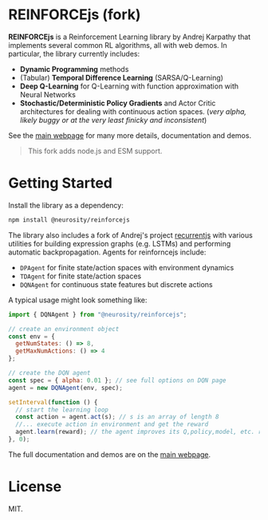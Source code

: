 # REINFORCEjs (fork)

**REINFORCEjs** is a Reinforcement Learning library by Andrej Karpathy that implements several common RL algorithms, all with web demos. In particular, the library currently includes:

- **Dynamic Programming** methods
- (Tabular) **Temporal Difference Learning** (SARSA/Q-Learning)
- **Deep Q-Learning** for Q-Learning with function approximation with Neural Networks
- **Stochastic/Deterministic Policy Gradients** and Actor Critic architectures for dealing with continuous action spaces. (_very alpha, likely buggy or at the very least finicky and inconsistent_)

See the [main webpage](http://cs.stanford.edu/people/karpathy/reinforcejs) for many more details, documentation and demos.

> This fork adds node.js and ESM support.

# Getting Started

Install the library as a dependency:

```bash
npm install @neurosity/reinforcejs
```

The library also includes a fork of Andrej's project [recurrentjs](https://github.com/karpathy/recurrentjs) with various utilities for building expression graphs (e.g. LSTMs) and performing automatic backpropagation. Agents for reinforncejs include:

- `DPAgent` for finite state/action spaces with environment dynamics
- `TDAgent` for finite state/action spaces
- `DQNAgent` for continuous state features but discrete actions

A typical usage might look something like:

```javascript
import { DQNAgent } from "@neurosity/reinforcejs";

// create an environment object
const env = {
  getNumStates: () => 8,
  getMaxNumActions: () => 4
};

// create the DQN agent
const spec = { alpha: 0.01 }; // see full options on DQN page
agent = new DQNAgent(env, spec);

setInterval(function () {
  // start the learning loop
  const action = agent.act(s); // s is an array of length 8
  //... execute action in environment and get the reward
  agent.learn(reward); // the agent improves its Q,policy,model, etc. reward is a float
}, 0);
```

The full documentation and demos are on the [main webpage](http://cs.stanford.edu/people/karpathy/reinforcejs).

# License

MIT.
